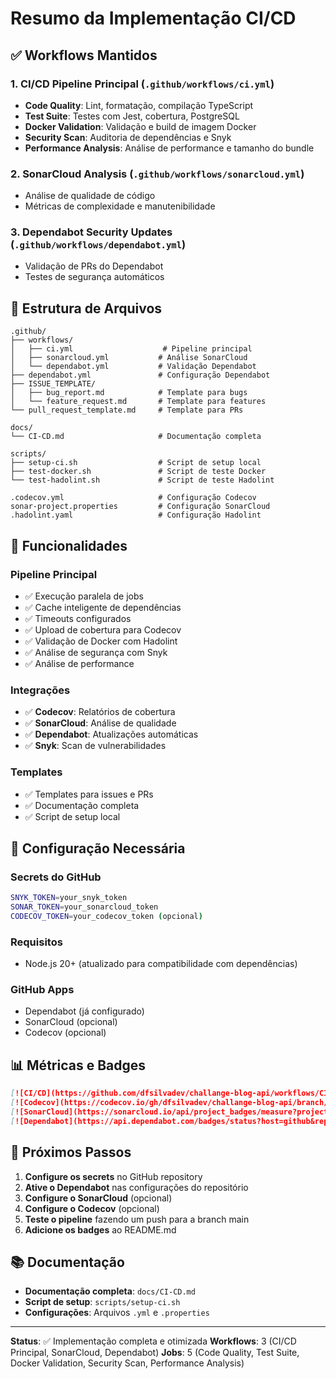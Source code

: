 # Resumo da Implementação CI/CD

## ✅ Workflows Mantidos

### 1. **CI/CD Pipeline Principal** (`.github/workflows/ci.yml`)
- **Code Quality**: Lint, formatação, compilação TypeScript
- **Test Suite**: Testes com Jest, cobertura, PostgreSQL
- **Docker Validation**: Validação e build de imagem Docker
- **Security Scan**: Auditoria de dependências e Snyk
- **Performance Analysis**: Análise de performance e tamanho do bundle

### 2. **SonarCloud Analysis** (`.github/workflows/sonarcloud.yml`)
- Análise de qualidade de código
- Métricas de complexidade e manutenibilidade

### 3. **Dependabot Security Updates** (`.github/workflows/dependabot.yml`)
- Validação de PRs do Dependabot
- Testes de segurança automáticos

## 📁 Estrutura de Arquivos

```
.github/
├── workflows/
│   ├── ci.yml                    # Pipeline principal
│   ├── sonarcloud.yml           # Análise SonarCloud
│   └── dependabot.yml           # Validação Dependabot
├── dependabot.yml               # Configuração Dependabot
├── ISSUE_TEMPLATE/
│   ├── bug_report.md            # Template para bugs
│   └── feature_request.md       # Template para features
└── pull_request_template.md     # Template para PRs

docs/
└── CI-CD.md                     # Documentação completa

scripts/
├── setup-ci.sh                  # Script de setup local
├── test-docker.sh               # Script de teste Docker
└── test-hadolint.sh             # Script de teste Hadolint

.codecov.yml                     # Configuração Codecov
sonar-project.properties         # Configuração SonarCloud
.hadolint.yaml                   # Configuração Hadolint
```

## 🚀 Funcionalidades

### Pipeline Principal
- ✅ Execução paralela de jobs
- ✅ Cache inteligente de dependências
- ✅ Timeouts configurados
- ✅ Upload de cobertura para Codecov
- ✅ Validação de Docker com Hadolint
- ✅ Análise de segurança com Snyk
- ✅ Análise de performance

### Integrações
- ✅ **Codecov**: Relatórios de cobertura
- ✅ **SonarCloud**: Análise de qualidade
- ✅ **Dependabot**: Atualizações automáticas
- ✅ **Snyk**: Scan de vulnerabilidades

### Templates
- ✅ Templates para issues e PRs
- ✅ Documentação completa
- ✅ Script de setup local

## 🔧 Configuração Necessária

### Secrets do GitHub
```bash
SNYK_TOKEN=your_snyk_token
SONAR_TOKEN=your_sonarcloud_token
CODECOV_TOKEN=your_codecov_token (opcional)
```

### Requisitos
- Node.js 20+ (atualizado para compatibilidade com dependências)

### GitHub Apps
- Dependabot (já configurado)
- SonarCloud (opcional)
- Codecov (opcional)

## 📊 Métricas e Badges

```markdown
[![CI/CD](https://github.com/dfsilvadev/challange-blog-api/workflows/CI%2FCD%20Pipeline/badge.svg)](https://github.com/dfsilvadev/challange-blog-api/actions)
[![Codecov](https://codecov.io/gh/dfsilvadev/challange-blog-api/branch/main/graph/badge.svg)](https://codecov.io/gh/dfsilvadev/challange-blog-api)
[![SonarCloud](https://sonarcloud.io/api/project_badges/measure?project=dfsilva-dxp_blog-challenge&metric=alert_status)](https://sonarcloud.io/dashboard?id=dfsilva-dxp_blog-challenge)
[![Dependabot](https://api.dependabot.com/badges/status?host=github&repo=dfsilvadev/challange-blog-api)](https://dependabot.com)
```

## 🎯 Próximos Passos

1. **Configure os secrets** no GitHub repository
2. **Ative o Dependabot** nas configurações do repositório
3. **Configure o SonarCloud** (opcional)
4. **Configure o Codecov** (opcional)
5. **Teste o pipeline** fazendo um push para a branch main
6. **Adicione os badges** ao README.md

## 📚 Documentação

- **Documentação completa**: `docs/CI-CD.md`
- **Script de setup**: `scripts/setup-ci.sh`
- **Configurações**: Arquivos `.yml` e `.properties`

---

**Status**: ✅ Implementação completa e otimizada
**Workflows**: 3 (CI/CD Principal, SonarCloud, Dependabot)
**Jobs**: 5 (Code Quality, Test Suite, Docker Validation, Security Scan, Performance Analysis) 